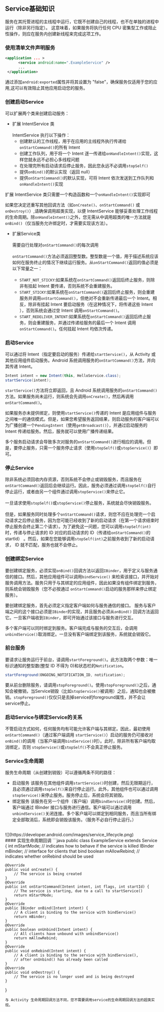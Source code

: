 ## Service基础知识
服务在其托管进程的主线程中运行，它既不创建自己的线程，也不在单独的进程中运行（除非另行指定）。 这意味着，如果服务将执行任何 CPU 密集型工作或阻止性操作，则应在服务内创建新线程来完成这项工作。

### 使用清单文件声明服务
``` xml
<application ... >
      <service android:name=".ExampleService" />
      ...
 </application>
 ```
 通过添加`android:exported`属性并将其设置为 "false"，确保服务仅适用于您的应用,这可以有效阻止其他应用启动您的服务。
### 创建启动Service
可以扩展两个类来创建启动服务：
* 扩展 IntentService 类<br><br>
IntentService 执行以下操作：<br>
  * 创建默认的工作线程，用于在应用的主线程外执行传递给`onStartCommand()`的所有 Intent
  * 创建工作队列，用于将一个 Intent 逐一传递给`onHandleIntent()`实现，这样您就永远不必担心多线程问题
  * 在处理完所有启动请求后停止服务，因此您永远不必调用`stopSelf()`
  * 提供`onBind()`的默认实现（返回 null）
  * 提供`onStartCommand()`的默认实现，可将 Intent 依次发送到工作队列和`onHandleIntent()`实现<br>
  
扩展 IntentService 类只需要一个构造函数和一个`onHandleIntent()`实现即可<br>

如果您决定还重写其他回调方法（如`onCreate()`、`onStartCommand()` 或`onDestroy()`）,请确保调用超类实现，以便 IntentService 能够妥善处理工作线程的生命周期。除`onHandleIntent()`之外，您无需从中调用超类的唯一方法就是`onBind()`（仅当服务允许绑定时，才需要实现该方法）。
* 扩展Service类<br><br>
需要自行处理对`onStartCommand()`的每次调用<br><br>
`onStartCommand()`方法必须返回整型数。整型数是一个值，用于描述系统应该如何在服务终止的情况下继续运行服务。从`onStartCommand()`返回的值必须是以下常量之一：<br><br>
  * `START_NOT_STICKY`:如果系统在`onStartCommand()`返回后终止服务，则除非有挂起 Intent 要传递，否则系统不会重建服务。
  * `START_STICKY`:如果系统在`onStartCommand()`返回后终止服务，则会重建服务并调用`onStartCommand()`，但绝对不会重新传递最后一个 Intent。相反，除非有挂起 Intent 要启动服务（在这种情况下，将传递这些 Intent ），否则系统会通过空 Intent 调用`onStartCommand()`。
  * `START_REDELIVER_INTENT`:如果系统在`onStartCommand()`返回后终止服务，则会重建服务，并通过传递给服务的最后一个 Intent 调用`onStartCommand()`。任何挂起 Intent 均依次传递。

### 启动Service
可以通过将 Intent（指定要启动的服务）传递给`startService()`，从 Activity 或其他应用组件启动服务。Android 系统调用服务的`onStartCommand()`方法，并向其传递 Intent。
``` java 
Intent intent = new Intent(this, HelloService.class);
startService(intent);
```
`startService()`方法将立即返回，且 Android 系统调用服务的`onStartCommand()`方法。如果服务尚未运行，则系统会先调用`onCreate()`，然后再调用`onStartCommand()`。<br>

如果服务亦未提供绑定，则使用`startService()`传递的 Intent 是应用组件与服务之间唯一的通信模式。但是，如果您希望服务返回结果，则启动服务的客户端可以为广播创建一个`PendingIntent`（使用`getBroadcast()`），并通过启动服务的 Intent 传递给服务。然后，服务就可以使用广播传递结果。<br>

多个服务启动请求会导致多次对服务的`onStartCommand()`进行相应的调用。但是，要停止服务，只需一个服务停止请求（使用`stopSelf()`或`stopService()`）即可。

### 停止Service
除非系统必须回收内存资源，否则系统不会停止或销毁服务，而且服务在`onStartCommand()`返回后会继续运行。因此，服务必须通过调用`stopSelf()`自行停止运行，或者由另一个组件通过调用`stopService()`来停止它。
<br><br>
一旦请求使用`stopSelf()`或`stopService()`停止服务，系统就会尽快销毁服务。
<br><br>
但是，如果服务同时处理多个`onStartCommand()`请求，则您不应在处理完一个启动请求之后停止服务，因为您可能已经收到了新的启动请求（在第一个请求结束时停止服务会终止第二个请求）。为了避免这一问题，您可以调用`stopSelf(int)`时，传递与停止请求的 ID 对应的启动请求的 ID（传递给`onStartCommand()`的 startId） 。然后，如果在您能够调用`stopSelf(int)`之前服务收到了新的启动请求， ID 就不匹配，服务也就不会停止。

### 创建绑定Service
要创建绑定服务，必须实现`onBind()`回调方法以返回`IBinder`，用于定义与服务通信的接口。然后，其他应用组件可以调用`bindService()` 来检索该接口，并开始对服务调用方法。服务只用于与其绑定的应用组件，因此如果没有组件绑定到服务，则系统会销毁服务（您不必按通过 `onStartCommand()`启动的服务那样来停止绑定服务）。<br>

要创建绑定服务，首先必须定义指定客户端如何与服务通信的接口。 服务与客户端之间的这个接口必须是`IBinder`的实现，并且服务必须从`onBind()` 回调方法返回它。一旦客户端收到`IBinder`，即可开始通过该接口与服务进行交互。

多个客户端可以同时绑定到服务。客户端完成与服务的交互后，会调用`unbindService()`取消绑定。一旦没有客户端绑定到该服务，系统就会销毁它。

### 前台服务
要请求让服务运行于前台，请调用`startForeground()`。此方法取两个参数：唯一标识通知的整型数(整型 ID 不得为 0)和状态栏的`Notification`。
``` java
startForeground(ONGOING_NOTIFICATION_ID, notification);
```
要从前台删除服务，请调用`stopForeground()`。使用`stopForeground()`之后，通知会被撤销，当Service销毁（比如`stopService()`被调用）之后，通知也会被撤销。`stopForeground()`仅仅只是去掉service的foreground属性，并不会让service停止。

### 启动Service与绑定Service的关系
不管启动方式如何，任何服务均有可能允许客户端与其绑定。因此，最初使用`onStartCommand()`（通过客户端调用 `startService()`）启动的服务仍可接收对`onBind()`的调用（当客户端调用`bindService()`时）。此时，除非所有客户端均取消绑定，否则 `stopService()`或`stopSelf()`不会真正停止服务。

### Service生命周期
服务生命周期（从创建到销毁）可以遵循两条不同的路径：
* 启动服务
该服务在其他组件调用`startService()`时创建，然后无限期运行，且必须通过调用`stopSelf()`来自行停止运行。此外，其他组件也可以通过调用`stopService()`来停止服务。服务停止后，系统会将其销毁。
* 绑定服务
该服务在另一个组件（客户端）调用`bindService()`时创建。然后，客户端通过 IBinder 接口与服务进行通信。客户端可以通过调用`unbindService()`关闭连接。多个客户端可以绑定到相同服务，而且当所有绑定全部取消后，系统即会销毁该服务。（服务不必自行停止运行。）
<br>
![](https://developer.android.com/images/service_lifecycle.png)<br>
#### 实现生命周期回调
```java
public class ExampleService extends Service {
    int mStartMode;       // indicates how to behave if the service is killed
    IBinder mBinder;      // interface for clients that bind
    boolean mAllowRebind; // indicates whether onRebind should be used

    @Override
    public void onCreate() {
        // The service is being created
    }
    @Override
    public int onStartCommand(Intent intent, int flags, int startId) {
        // The service is starting, due to a call to startService()
        return mStartMode;
    }
    @Override
    public IBinder onBind(Intent intent) {
        // A client is binding to the service with bindService()
        return mBinder;
    }
    @Override
    public boolean onUnbind(Intent intent) {
        // All clients have unbound with unbindService()
        return mAllowRebind;
    }
    @Override
    public void onRebind(Intent intent) {
        // A client is binding to the service with bindService(),
        // after onUnbind() has already been called
    }
    @Override
    public void onDestroy() {
        // The service is no longer used and is being destroyed
    }
}
```
与 Activity 生命周期回调方法不同，您不需要调用service的生命周期回调方法的超类实现。

